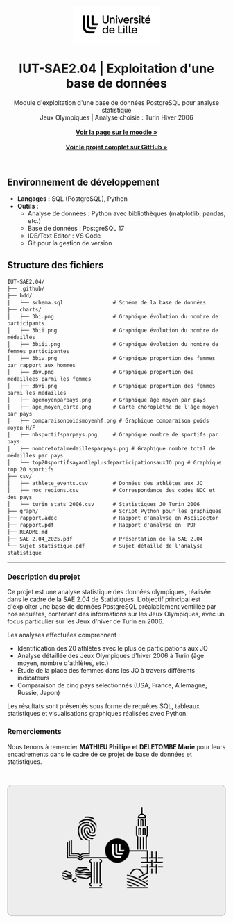 <br/>
<p align="center">
    <picture>
        <source media="(prefers-color-scheme: dark)" srcset="https://github.com/yannouuuu/IUT-SAE2.04/raw/main/.github/assets/header_univlille_light.png" width="200px">
        <img alt="UnivLilleLogo" src="https://github.com/yannouuuu/IUT-SAE2.04/raw/main/.github/assets/header_univlille_dark.png" width="200px">
    </picture>
  <h1 align="center">IUT-SAE2.04 | Exploitation d'une base de données</h1>
</p>

<p align="center">
    Module d'exploitation d'une base de données PostgreSQL pour analyse statistique
    <br/>
    Jeux Olympiques | Analyse choisie : Turin Hiver 2006 
    <br/>
    <br/>
    <a href="https://moodle.univ-lille.fr/course/view.php?id=30827&sectionid=266882"><strong>Voir la page sur le moodle »</strong></a>
    <br/>
    <br/>
    <a href="https://github.com/yannouuuu/IUT-SAE2.04/"><strong>Voir le projet complet sur GitHub »</strong></a>
</p>

<br/>

## Environnement de développement

- **Langages :** SQL (PostgreSQL), Python
- **Outils :**
  - Analyse de données : Python avec bibliothèques (matplotlib, pandas, etc.)
  - Base de données : PostgreSQL 17
  - IDE/Text Editor : VS Code
  - Git pour la gestion de version

## Structure des fichiers
```plaintext
IUT-SAE2.04/
├── .github/
├── bdd/
│   └── schema.sql                # Schéma de la base de données
├── charts/
│   ├── 3bi.png                   # Graphique évolution du nombre de participants
│   ├── 3bii.png                  # Graphique évolution du nombre de médaillés
│   ├── 3biii.png                 # Graphique évolution du nombre de femmes participantes
│   ├── 3biv.png                  # Graphique proportion des femmes par rapport aux hommes
│   ├── 3bv.png                   # Graphique proportion des médaillées parmi les femmes
│   ├── 3bvi.png                  # Graphique proportion des femmes parmi les médaillés
│   ├── agemoyenparpays.png       # Graphique âge moyen par pays
│   ├── age_moyen_carte.png       # Carte choroplèthe de l'âge moyen par pays
│   ├── comparaisonpoidsmoyenhf.png # Graphique comparaison poids moyen H/F
│   ├── nbsportifsparpays.png     # Graphique nombre de sportifs par pays
│   ├── nombretotalmedaillesparpays.png # Graphique nombre total de médailles par pays
│   └── top20sportifsayantleplusdeparticipationsauxJO.png # Graphique top 20 sportifs
├── csv/
│   ├── athlete_events.csv        # Données des athlètes aux JO
│   ├── noc_regions.csv           # Correspondance des codes NOC et des pays
│   └── turin_stats_2006.csv      # Statistiques JO Turin 2006
├── graph/                        # Script Python pour les graphiques
├── rapport.adoc                  # Rapport d'analyse en AsciiDoctor
├── rapport.pdf                   # Rapport d'analyse en  PDF
├── README.md
├── SAE 2.04_2025.pdf             # Présentation de la SAE 2.04
└── Sujet statistique.pdf         # Sujet détaillé de l'analyse statistique
```

---

### Description du projet

Ce projet est une analyse statistique des données olympiques, réalisée dans le cadre de la SAE 2.04 de Statistiques. L'objectif principal est d'exploiter une base de données PostgreSQL préalablement ventillée par nos requêtes, contenant des informations sur les Jeux Olympiques, avec un focus particulier sur les Jeux d'hiver de Turin en 2006.

Les analyses effectuées comprennent :
- Identification des 20 athlètes avec le plus de participations aux JO
- Analyse détaillée des Jeux Olympiques d'hiver 2006 à Turin (âge moyen, nombre d'athlètes, etc.)
- Étude de la place des femmes dans les JO à travers différents indicateurs
- Comparaison de cinq pays sélectionnés (USA, France, Allemagne, Russie, Japon)

Les résultats sont présentés sous forme de requêtes SQL, tableaux statistiques et visualisations graphiques réalisées avec Python.

### Remerciements

Nous tenons à remercier **MATHIEU Phillipe et DELETOMBE  Marie** pour leurs encadrements dans le cadre de ce projet de base de données et statistiques.

<br/>
<p align="center">
    <picture>
        <img alt="UnivLilleLogo" src="https://github.com/yannouuuu/IUT-SAE2.04/raw/main/.github/assets/footer_univlille.png">
    </picture>
</p>
